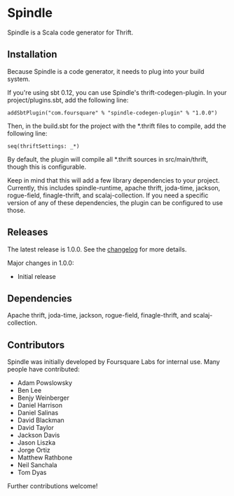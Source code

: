 # Spindle

Spindle is a Scala code generator for Thrift.

## Installation

Because Spindle is a code generator, it needs to plug into your build system.

If you're using sbt 0.12, you can use Spindle's thrift-codegen-plugin. In your project/plugins.sbt,
add the following line:

    addSbtPlugin("com.foursquare" % "spindle-codegen-plugin" % "1.0.0")

Then, in the build.sbt for the project with the *.thrift files to compile, add the following line:

    seq(thriftSettings: _*)

By default, the plugin will compile all *.thrift sources in src/main/thrift, though this is
configurable.

Keep in mind that this will add a few library dependencies to your project. Currently, this
includes spindle-runtime, apache thrift, joda-time, jackson, rogue-field, finagle-thrift, and
scalaj-collection. If you need a specific version of any of these dependencies, the plugin can be
configured to use those.

## Releases

The latest release is 1.0.0. See the [changelog](https://github.com/foursquare/spindle/blob/master/CHANGELOG.md) for more details.

Major changes in 1.0.0:

- Initial release

## Dependencies

Apache thrift, joda-time, jackson, rogue-field, finagle-thrift, and scalaj-collection.

## Contributors

Spindle was initially developed by Foursquare Labs for internal use.
Many people have contributed:

- Adam Powslowsky
- Ben Lee
- Benjy Weinberger
- Daniel Harrison
- Daniel Salinas
- David Blackman
- David Taylor
- Jackson Davis
- Jason Liszka
- Jorge Ortiz
- Matthew Rathbone
- Neil Sanchala
- Tom Dyas

Further contributions welcome!
